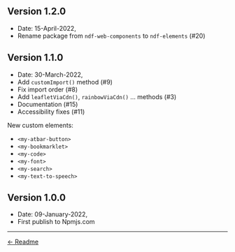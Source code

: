 
## Version 1.2.0

* Date:  15-April-2022,
* Rename package from `ndf-web-components` to `ndf-elements` (#20)

## Version 1.1.0

* Date:  30-March-2022,
* Add `customImport()` method (#9)
* Fix import order (#8)
* Add `leafletViaCdn()`, `rainbowViaCdn()` … methods (#3)
* Documentation (#15)
* Accessibility fixes (#11)

New custom elements:

* `<my-atbar-button>`
* `<my-bookmarklet>`
* `<my-code>`
* `<my-font>`
* `<my-search>`
* `<my-text-to-speech>`

## Version 1.0.0

* Date:  09-January-2022,
* First publish to Npmjs.com

---
[← Readme](https://github.com/nfreear/elements#readme)
